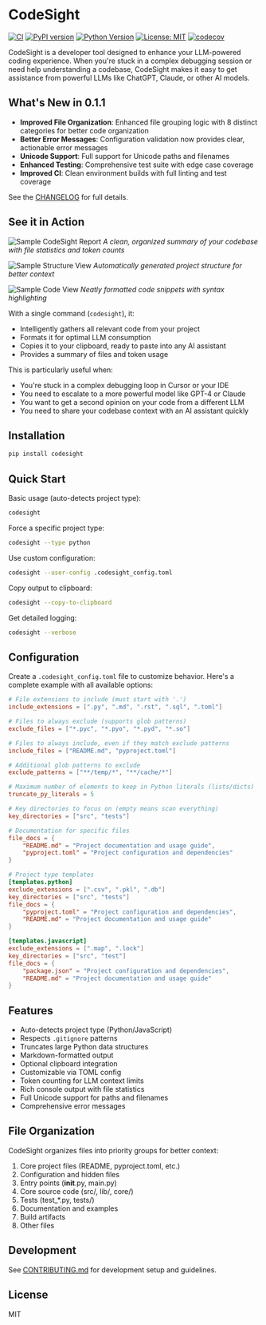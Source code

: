 # CodeSight

[![CI](https://github.com/mattsilv/codesight/actions/workflows/ci.yml/badge.svg)](https://github.com/mattsilv/codesight/actions/workflows/ci.yml)
[![PyPI version](https://badge.fury.io/py/codesight.svg)](https://badge.fury.io/py/codesight)
[![Python Version](https://img.shields.io/pypi/pyversions/codesight)](https://pypi.org/project/codesight/)
[![License: MIT](https://img.shields.io/badge/License-MIT-yellow.svg)](https://opensource.org/licenses/MIT)
[![codecov](https://codecov.io/gh/mattsilv/codesight/branch/main/graph/badge.svg)](https://codecov.io/gh/mattsilv/codesight)

CodeSight is a developer tool designed to enhance your LLM-powered coding experience. When you're stuck in a complex debugging session or need help understanding a codebase, CodeSight makes it easy to get assistance from powerful LLMs like ChatGPT, Claude, or other AI models.

## What's New in 0.1.1

- **Improved File Organization**: Enhanced file grouping logic with 8 distinct categories for better code organization
- **Better Error Messages**: Configuration validation now provides clear, actionable error messages
- **Unicode Support**: Full support for Unicode paths and filenames
- **Enhanced Testing**: Comprehensive test suite with edge case coverage
- **Improved CI**: Clean environment builds with full linting and test coverage

See the [CHANGELOG](CHANGELOG.md) for full details.

## See it in Action

![Sample CodeSight Report](docs/assets/sample-report.png)
_A clean, organized summary of your codebase with file statistics and token counts_

![Sample Structure View](docs/assets/sample-structure.png)
_Automatically generated project structure for better context_

![Sample Code View](docs/assets/sample-code.png)
_Neatly formatted code snippets with syntax highlighting_

With a single command (`codesight`), it:

- Intelligently gathers all relevant code from your project
- Formats it for optimal LLM consumption
- Copies it to your clipboard, ready to paste into any AI assistant
- Provides a summary of files and token usage

This is particularly useful when:

- You're stuck in a complex debugging loop in Cursor or your IDE
- You need to escalate to a more powerful model like GPT-4 or Claude
- You want to get a second opinion on your code from a different LLM
- You need to share your codebase context with an AI assistant quickly

## Installation

```bash
pip install codesight
```

## Quick Start

Basic usage (auto-detects project type):

```bash
codesight
```

Force a specific project type:

```bash
codesight --type python
```

Use custom configuration:

```bash
codesight --user-config .codesight_config.toml
```

Copy output to clipboard:

```bash
codesight --copy-to-clipboard
```

Get detailed logging:

```bash
codesight --verbose
```

## Configuration

Create a `.codesight_config.toml` file to customize behavior. Here's a complete example with all available options:

```toml
# File extensions to include (must start with '.')
include_extensions = [".py", ".md", ".rst", ".sql", ".toml"]

# Files to always exclude (supports glob patterns)
exclude_files = ["*.pyc", "*.pyo", "*.pyd", "*.so"]

# Files to always include, even if they match exclude patterns
include_files = ["README.md", "pyproject.toml"]

# Additional glob patterns to exclude
exclude_patterns = ["**/temp/*", "**/cache/*"]

# Maximum number of elements to keep in Python literals (lists/dicts)
truncate_py_literals = 5

# Key directories to focus on (empty means scan everything)
key_directories = ["src", "tests"]

# Documentation for specific files
file_docs = {
    "README.md" = "Project documentation and usage guide",
    "pyproject.toml" = "Project configuration and dependencies"
}

# Project type templates
[templates.python]
exclude_extensions = [".csv", ".pkl", ".db"]
key_directories = ["src", "tests"]
file_docs = {
    "pyproject.toml" = "Project configuration and dependencies",
    "README.md" = "Project documentation and usage guide"
}

[templates.javascript]
exclude_extensions = [".map", ".lock"]
key_directories = ["src", "test"]
file_docs = {
    "package.json" = "Project configuration and dependencies",
    "README.md" = "Project documentation and usage guide"
}
```

## Features

- Auto-detects project type (Python/JavaScript)
- Respects `.gitignore` patterns
- Truncates large Python data structures
- Markdown-formatted output
- Optional clipboard integration
- Customizable via TOML config
- Token counting for LLM context limits
- Rich console output with file statistics
- Full Unicode support for paths and filenames
- Comprehensive error messages

## File Organization

CodeSight organizes files into priority groups for better context:

1. Core project files (README, pyproject.toml, etc.)
2. Configuration and hidden files
3. Entry points (**init**.py, main.py)
4. Core source code (src/, lib/, core/)
5. Tests (test\_\*.py, tests/)
6. Documentation and examples
7. Build artifacts
8. Other files

## Development

See [CONTRIBUTING.md](CONTRIBUTING.md) for development setup and guidelines.

## License

MIT
